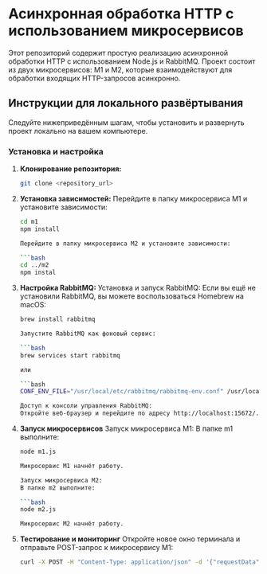# Асинхронная обработка HTTP с использованием микросервисов

Этот репозиторий содержит простую реализацию асинхронной обработки HTTP с использованием Node.js и RabbitMQ. Проект состоит из двух микросервисов: M1 и M2, которые взаимодействуют для обработки входящих HTTP-запросов асинхронно.

## Инструкции для локального развёртывания

Следуйте нижеприведённым шагам, чтобы установить и развернуть проект локально на вашем компьютере.

### Установка и настройка

1. **Клонирование репозитория:**

   ```bash
   git clone <repository_url>

2. **Установка зависимостей:**
    Перейдите в папку микросервиса M1 и установите зависимости:

    ```bash
    cd m1
    npm install

    Перейдите в папку микросервиса M2 и установите зависимости:

    ```bash
    cd ../m2
    npm instal

3. **Настройка RabbitMQ:**
    Установка и запуск RabbitMQ:
    Если вы ещё не установили RabbitMQ, вы можете воспользоваться Homebrew на macOS:

    ```bash
    brew install rabbitmq

    Запустите RabbitMQ как фоновый сервис:

    ```bash
    brew services start rabbitmq
    
    или

    ```bash
    CONF_ENV_FILE="/usr/local/etc/rabbitmq/rabbitmq-env.conf" /usr/local/opt/rabbitmq/sbin/rabbitmq-server

    Доступ к консоли управления RabbitMQ:
    Откройте веб-браузер и перейдите по адресу http://localhost:15672/. Используйте стандартное имя пользователя и пароль: guest для обоих полей.

4. **Запуск микросервисов**
    Запуск микросервиса M1:
    В папке m1 выполните:

    ```bash
    node m1.js

    Микросервис M1 начнёт работу.

    Запуск микросервиса M2:
    В папке m2 выполните:

    ```bash
    node m2.js

    Микросервис M2 начнёт работу.
5. **Тестирование и мониторинг**
    Откройте новое окно терминала и отправьте POST-запрос к микросервису M1:

    ```bash
    curl -X POST -H "Content-Type: application/json" -d '{"requestData": "Data to Process"}' http://127.0.0.1:3000/process